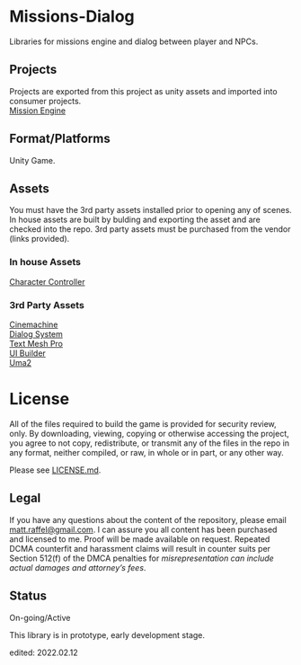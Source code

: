 # Missions-Dialog

Libraries for missions engine and dialog between player and NPCs.

## Projects 
Projects are exported from this project as unity assets and imported into consumer projects.  
[Mission Engine](https://github.com/tatmanblue/Missions-Dialog/tree/main/MDStudio/Assets/MissionEngine)

## Format/Platforms
Unity Game.   

## Assets
You must have the 3rd party assets installed prior to opening any of scenes.   In house assets are built by bulding and exporting the asset and are checked into the repo.
3rd party assets must be purchased from the vendor (links provided).

### In house Assets  
[Character Controller](https://github.com/tatmanblue/Unity-Characters/tree/main/CharacterStudio/Assets/Character)

### 3rd Party Assets
[Cinemachine](https://docs.unity3d.com/Packages/com.unity.cinemachine@2.6/manual/index.html)  
[Dialog System](https://assetstore.unity.com/packages/tools/ai/dialogue-system-for-unity-11672)  
[Text Mesh Pro](https://docs.unity3d.com/Manual/com.unity.textmeshpro.html)  
[UI Builder](https://assetstore.unity.com/packages/2d/gui/ui-builder-29757)  
[Uma2](https://assetstore.unity.com/packages/3d/characters/uma-2-unity-multipurpose-avatar-35611)  

# License
All of the files required to build the game is provided for security review, only.  By downloading, viewing, copying or otherwise accessing the project, you agree to not copy, redistribute, or transmit any of the files in the repo in any format, neither compiled, or raw, in whole or in part, or any other way.

Please see [LICENSE.md](./LICENSE.md).  

## Legal
If you have any questions about the content of the repository, please email [matt.raffel@gmail.com](mailto:matt.raffel@gmail.com). I can assure you all content has been purchased and licensed to me. Proof will be made available on request. Repeated DCMA counterfit and harassment claims will result in counter suits per Section 512(f) of the DMCA penalties for _misrepresentation can include actual damages and attorney’s fees_.

## Status
On-going/Active

This library is in prototype, early development stage.

edited: 2022.02.12